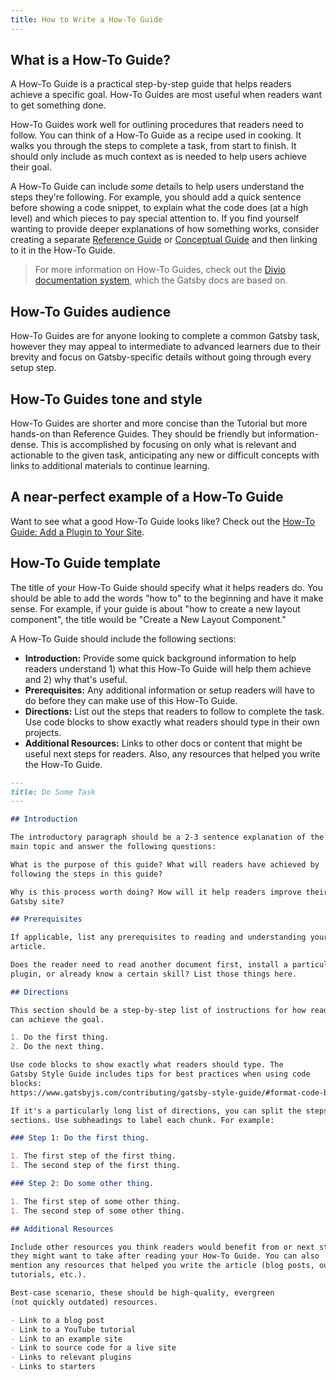 ```yaml
---
title: How to Write a How-To Guide
---
```


## What is a How-To Guide?

A How-To Guide is a practical step-by-step guide that helps readers achieve a specific goal. How-To Guides are most useful when readers want to get something done.

How-To Guides work well for outlining procedures that readers need to follow. You can think of a How-To Guide as a recipe used in cooking. It walks you through the steps to complete a task, from start to finish. It should only include as much context as is needed to help users achieve their goal.

A How-To Guide can include _some_ details to help users understand the steps they're following. For example, you should add a quick sentence before showing a code snippet, to explain what the code does (at a high level) and which pieces to pay special attention to. If you find yourself wanting to provide deeper explanations of how something works, consider creating a separate [Reference Guide](/contributing/docs-contributions/how-to-write-a-reference-guide) or [Conceptual Guide](/contributing/docs-contributions/how-to-write-a-conceptual-guide) and then linking to it in the How-To Guide.

> For more information on How-To Guides, check out the [Divio documentation system](https://documentation.divio.com/how-to-guides/), which the Gatsby docs are based on.

## How-To Guides audience

How-To Guides are for anyone looking to complete a common Gatsby task, however they may appeal to intermediate to advanced learners due to their brevity and focus on Gatsby-specific details without going through every setup step.

## How-To Guides tone and style

How-To Guides are shorter and more concise than the Tutorial but more hands-on than Reference Guides. They should be friendly but information-dense. This is accomplished by focusing on only what is relevant and actionable to the given task, anticipating any new or difficult concepts with links to additional materials to continue learning.

## A near-perfect example of a How-To Guide

Want to see what a good How-To Guide looks like? Check out the [How-To Guide: Add a Plugin to Your Site](/docs/how-to/plugins-and-themes/using-a-plugin-in-your-site).

## How-To Guide template

The title of your How-To Guide should specify what it helps readers do. You should be able to add the words "how to" to the beginning and have it make sense. For example, if your guide is about "how to create a new layout component", the title would be "Create a New Layout Component."

A How-To Guide should include the following sections:

- **Introduction:** Provide some quick background information to help readers understand 1) what this How-To Guide will help them achieve and 2) why that's useful.
- **Prerequisites:** Any additional information or setup readers will have to do before they can make use of this How-To Guide.
- **Directions:** List out the steps that readers to follow to complete the task. Use code blocks to show exactly what readers should type in their own projects.
- **Additional Resources:** Links to other docs or content that might be useful next steps for readers. Also, any resources that helped you write the How-To Guide.

```markdown
---
title: Do Some Task
---

## Introduction

The introductory paragraph should be a 2-3 sentence explanation of the
main topic and answer the following questions:

What is the purpose of this guide? What will readers have achieved by
following the steps in this guide?

Why is this process worth doing? How will it help readers improve their
Gatsby site?

## Prerequisites

If applicable, list any prerequisites to reading and understanding your
article.

Does the reader need to read another document first, install a particular
plugin, or already know a certain skill? List those things here.

## Directions

This section should be a step-by-step list of instructions for how readers
can achieve the goal.

1. Do the first thing.
2. Do the next thing.

Use code blocks to show exactly what readers should type. The
Gatsby Style Guide includes tips for best practices when using code
blocks:
https://www.gatsbyjs.com/contributing/gatsby-style-guide/#format-code-blocks-inline-code-and-images

If it's a particularly long list of directions, you can split the steps into
sections. Use subheadings to label each chunk. For example:

### Step 1: Do the first thing.

1. The first step of the first thing.
1. The second step of the first thing.

### Step 2: Do some other thing.

1. The first step of some other thing.
1. The second step of some other thing.

## Additional Resources

Include other resources you think readers would benefit from or next steps
they might want to take after reading your How-To Guide. You can also
mention any resources that helped you write the article (blog posts, outside
tutorials, etc.).

Best-case scenario, these should be high-quality, evergreen
(not quickly outdated) resources.

- Link to a blog post
- Link to a YouTube tutorial
- Link to an example site
- Link to source code for a live site
- Links to relevant plugins
- Links to starters
```
